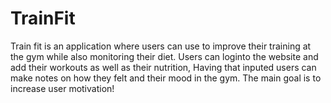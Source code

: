 # TrainFit

Train fit is an application where users can use to improve their training at the gym while also monitoring their diet.
Users can loginto the website and add their workouts as well as their nutrition,
Having that inputed users can make notes on how they felt and their mood in the gym. 
The main goal is to increase user motivation!
